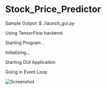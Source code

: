 # Stock_Price_Predictor

Sample Output:
  $ ./launch_gui.py
  
  Using TensorFlow backend. 
  
  Starting Program...
  
  Initializing...
  
  Starting GUI Application
  
  Going in Event Loop
  

![Screenshot](https://github.com/rajatsachdeva/Stock_Price_Predictor/tree/master/screen_grabs/first.jpg?raw=true "Window Opens")
